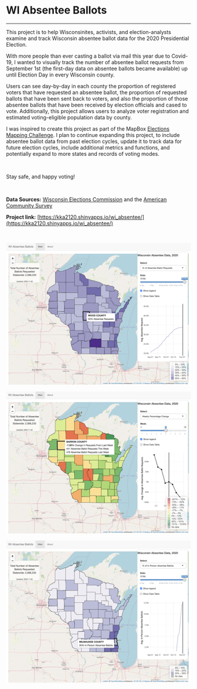 
# WI Absentee Ballots

*************************************************

This project is to help Wisconsinites, activists, and election-analysts examine and track Wisconsin absentee ballot data for the 2020 Presidential Election.

With more people than ever casting a ballot via mail this year due to Covid-19, I wanted to visually track the number of absentee ballot requests from September 1st (the first-day data on absentee ballots became available) up until Election Day in every Wisconsin county. 

Users can see day-by-day in each county the proportion of registered voters that have requested an absentee ballot, the proportion of requested ballots that have been sent back to voters, and also the proportion of those absentee ballots that have been received by election officials and cased to vote. Additionally, this project allows users to analyze voter registration and estimated voting-eligible population data by county.

I was inspired to create this project as part of the MapBox [Elections Mapping Challenge](https://www.mapbox.com/elections-challenge-2020). I plan to continue expanding this project, to include absentee ballot data from past election cycles, update it to track data for future election cycles, include additional metrics and functions, and potentially expand to more states and records of voting modes.

<br>

Stay safe, and happy voting!

<br>

**Data Sources:** [Wisconsin Elections Commission](https://elections.wi.gov/) and the [American Community Survey](https://www.census.gov/programs-surveys/acs)


**Project link:** [https://kka2120.shinyapps.io/wi_absentee/](https://kka2120.shinyapps.io/wi_absentee/)

<br>

![](img/map.png)

![](img/map2.png)

![](img/map3.png)
